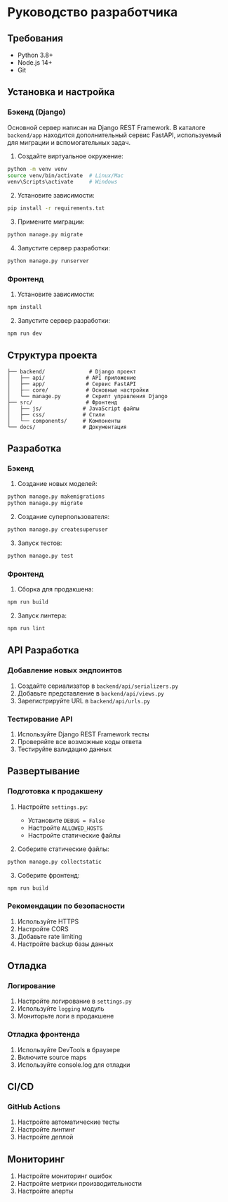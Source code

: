 # Руководство разработчика

## Требования

- Python 3.8+
- Node.js 14+
- Git

## Установка и настройка

### Бэкенд (Django)

Основной сервер написан на Django REST Framework. В каталоге `backend/app` находится дополнительный сервис FastAPI, используемый для миграции и вспомогательных задач.

1. Создайте виртуальное окружение:
```bash
python -m venv venv
source venv/bin/activate  # Linux/Mac
venv\Scripts\activate     # Windows
```

2. Установите зависимости:
```bash
pip install -r requirements.txt
```

3. Примените миграции:
```bash
python manage.py migrate
```

4. Запустите сервер разработки:
```bash
python manage.py runserver
```

### Фронтенд

1. Установите зависимости:
```bash
npm install
```

2. Запустите сервер разработки:
```bash
npm run dev
```

## Структура проекта

```
├── backend/              # Django проект
│   ├── api/             # API приложение
│   ├── app/             # Сервис FastAPI
│   ├── core/            # Основные настройки
│   └── manage.py        # Скрипт управления Django
├── src/                 # Фронтенд
│   ├── js/             # JavaScript файлы
│   ├── css/            # Стили
│   └── components/     # Компоненты
└── docs/               # Документация
```

## Разработка

### Бэкенд

1. Создание новых моделей:
```bash
python manage.py makemigrations
python manage.py migrate
```

2. Создание суперпользователя:
```bash
python manage.py createsuperuser
```

3. Запуск тестов:
```bash
python manage.py test
```

### Фронтенд

1. Сборка для продакшена:
```bash
npm run build
```

2. Запуск линтера:
```bash
npm run lint
```

## API Разработка

### Добавление новых эндпоинтов

1. Создайте сериализатор в `backend/api/serializers.py`
2. Добавьте представление в `backend/api/views.py`
3. Зарегистрируйте URL в `backend/api/urls.py`

### Тестирование API

1. Используйте Django REST Framework тесты
2. Проверяйте все возможные коды ответа
3. Тестируйте валидацию данных

## Развертывание

### Подготовка к продакшену

1. Настройте `settings.py`:
   - Установите `DEBUG = False`
   - Настройте `ALLOWED_HOSTS`
   - Настройте статические файлы

2. Соберите статические файлы:
```bash
python manage.py collectstatic
```

3. Соберите фронтенд:
```bash
npm run build
```

### Рекомендации по безопасности

1. Используйте HTTPS
2. Настройте CORS
3. Добавьте rate limiting
4. Настройте backup базы данных

## Отладка

### Логирование

1. Настройте логирование в `settings.py`
2. Используйте `logging` модуль
3. Мониторьте логи в продакшене

### Отладка фронтенда

1. Используйте DevTools в браузере
2. Включите source maps
3. Используйте console.log для отладки

## CI/CD

### GitHub Actions

1. Настройте автоматические тесты
2. Настройте линтинг
3. Настройте деплой

## Мониторинг

1. Настройте мониторинг ошибок
2. Настройте метрики производительности
3. Настройте алерты 